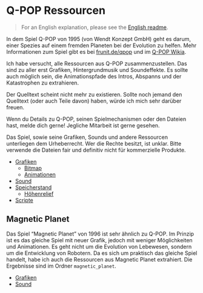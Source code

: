 Q-POP Ressourcen
================

> For an English explanation, please see the [English readme](readme_en.md).

In dem Spiel Q-POP von 1995 (von Wendt Konzept GmbH) geht es darum, einer Spezies auf einem fremden Planeten bei der Evolution zu helfen. Mehr Informationen zum Spiel gibt es bei [frunit.de/qpop](https://www.frunit.de/qpop) und im [Q-POP Wikia](https://qpop.fandom.com/de).

Ich habe versucht, alle Ressourcen aus Q-POP zusammenzustellen. Das sind zu aller erst Grafiken, Hintergrundmusik und Soundeffekte. Es sollte auch möglich sein, die Animationspfade des Intros, Abspanns und der Katastrophen zu extrahieren.

Der Quelltext scheint nicht mehr zu existieren. Sollte noch jemand den Quelltext (oder auch Teile davon) haben, würde ich mich sehr darüber freuen.

Wenn du Details zu Q-POP, seinen Spielmechanismen oder den Dateien hast, melde dich gerne! Jegliche Mitarbeit ist gerne gesehen.

Das Spiel, sowie seine Grafiken, Sounds und andere Ressourcen unterliegen dem Urheberrecht. Wer die Rechte besitzt, ist unklar. Bitte verwende die Dateien fair und definitiv nicht für kommerzielle Produkte.

- [Grafiken](grafiken.md)
  - [Bitmap](bitmap.md)
  - [Animationen](animationen.md)
- [Sound](sound.md)
- [Speicherstand](speicherstand.md)
  - [Höhenrelief](relief.md)
- [Scripte](scripte.md)


Magnetic Planet
---------------

Das Spiel “Magnetic Planet” von 1996 ist sehr ähnlich zu Q-POP. Im Prinzip ist es das gleiche Spiel mit neuer Grafik, jedoch mit weniger Möglichkeiten und Animationen. Es geht nicht um die Evolution von Lebewesen, sondern um die Entwicklung von Robotern. Da es sich um praktisch das gleiche Spiel handelt, habe ich auch die Ressourcen aus Magnetic Planet extrahiert. Die Ergebnisse sind im Ordner `magnetic_planet`.

- [Grafiken](magnetic_planet/grafiken.md)
- [Sound](magnetic_planet/sound.md)

